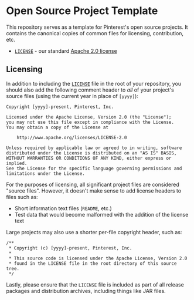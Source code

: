 # Open Source Project Template

This repository serves as a template for Pinterest's open source projects. It
contains the canonical copies of common files for licensing, contribution,
etc.

- [`LICENSE`](LICENSE) - our standard [Apache 2.0 license](https://www.apache.org/licenses/LICENSE-2.0)

## Licensing

In addition to including the [`LICENSE`](LICENSE) file in the root of your
repository, you should also add the following comment header to *all* of your
project's source files (using the current year in place of `[yyyy]`):

    Copyright [yyyy]-present, Pinterest, Inc.

    Licensed under the Apache License, Version 2.0 (the "License");
    you may not use this file except in compliance with the License.
    You may obtain a copy of the License at

        http://www.apache.org/licenses/LICENSE-2.0

    Unless required by applicable law or agreed to in writing, software
    distributed under the License is distributed on an "AS IS" BASIS,
    WITHOUT WARRANTIES OR CONDITIONS OF ANY KIND, either express or implied.
    See the License for the specific language governing permissions and
    limitations under the License.

For the purposes of licensing, all significant project files are considered
"source files". However, it doesn't make sense to add license headers to files
such as:

 - Short information text files (`README`, etc.)
 - Test data that would become malformed with the addition of the license text

Large projects may also use a shorter per-file copyright header, such as:

    /**
     * Copyright (c) [yyyy]-present, Pinterest, Inc.
     *
     * This source code is licensed under the Apache License, Version 2.0
     * found in the LICENSE file in the root directory of this source tree.
     */

Lastly, please ensure that the `LICENSE` file is included as part of all
release packages and distribution archives, including things like JAR files.
